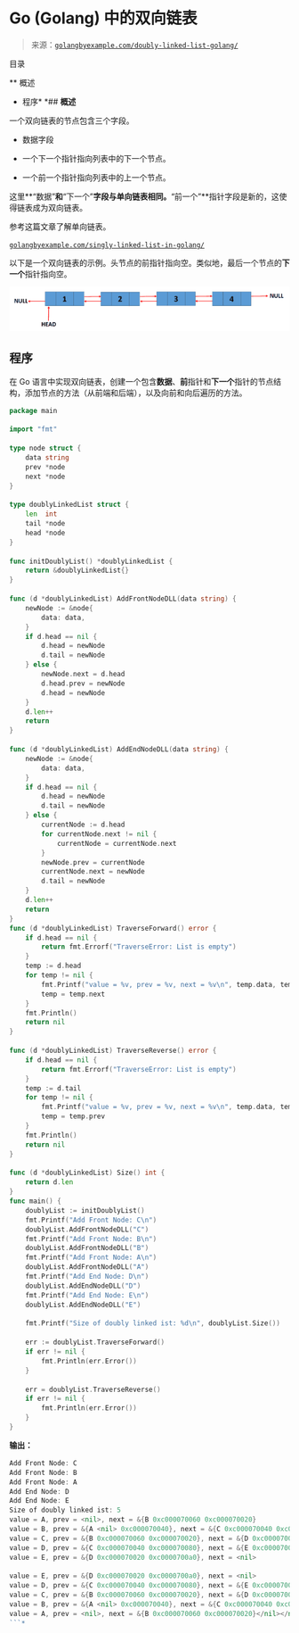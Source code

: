 <!--yml

类别：未分类

日期：2024-10-13 06:37:56

-->

# Go (Golang) 中的双向链表

> 来源：[`golangbyexample.com/doubly-linked-list-golang/`](https://golangbyexample.com/doubly-linked-list-golang/)

目录

**   概述

+   程序*  *## **概述**

一个双向链表的节点包含三个字段。

+   数据字段

+   一个下一个指针指向列表中的下一个节点。

+   一个前一个指针指向列表中的上一个节点。

这里**“数据”**和**“下一个”**字段与单向链表相同。**“前一个”**指针字段是新的，这使得链表成为双向链表。

参考这篇文章了解单向链表。

[`golangbyexample.com/singly-linked-list-in-golang/`](https://golangbyexample.com/singly-linked-list-in-golang/)

以下是一个双向链表的示例。头节点的前指针指向空。类似地，最后一个节点的**下一个**指针指向空。

![双向链表](img/e89fb825a0cb856cfc39da333a6770e2.png)

## **程序**

在 Go 语言中实现双向链表，创建一个包含**数据**、**前**指针和**下一个**指针的节点结构，添加节点的方法（从前端和后端），以及向前和向后遍历的方法。

```go
package main

import "fmt"

type node struct {
	data string
	prev *node
	next *node
}

type doublyLinkedList struct {
	len  int
	tail *node
	head *node
}

func initDoublyList() *doublyLinkedList {
	return &doublyLinkedList{}
}

func (d *doublyLinkedList) AddFrontNodeDLL(data string) {
	newNode := &node{
		data: data,
	}
	if d.head == nil {
		d.head = newNode
		d.tail = newNode
	} else {
		newNode.next = d.head
		d.head.prev = newNode
		d.head = newNode
	}
	d.len++
	return
}

func (d *doublyLinkedList) AddEndNodeDLL(data string) {
	newNode := &node{
		data: data,
	}
	if d.head == nil {
		d.head = newNode
		d.tail = newNode
	} else {
		currentNode := d.head
		for currentNode.next != nil {
			currentNode = currentNode.next
		}
		newNode.prev = currentNode
		currentNode.next = newNode
		d.tail = newNode
	}
	d.len++
	return
}
func (d *doublyLinkedList) TraverseForward() error {
	if d.head == nil {
		return fmt.Errorf("TraverseError: List is empty")
	}
	temp := d.head
	for temp != nil {
		fmt.Printf("value = %v, prev = %v, next = %v\n", temp.data, temp.prev, temp.next)
		temp = temp.next
	}
	fmt.Println()
	return nil
}

func (d *doublyLinkedList) TraverseReverse() error {
	if d.head == nil {
		return fmt.Errorf("TraverseError: List is empty")
	}
	temp := d.tail
	for temp != nil {
		fmt.Printf("value = %v, prev = %v, next = %v\n", temp.data, temp.prev, temp.next)
		temp = temp.prev
	}
	fmt.Println()
	return nil
}

func (d *doublyLinkedList) Size() int {
	return d.len
}
func main() {
	doublyList := initDoublyList()
	fmt.Printf("Add Front Node: C\n")
	doublyList.AddFrontNodeDLL("C")
	fmt.Printf("Add Front Node: B\n")
	doublyList.AddFrontNodeDLL("B")
	fmt.Printf("Add Front Node: A\n")
	doublyList.AddFrontNodeDLL("A")
	fmt.Printf("Add End Node: D\n")
	doublyList.AddEndNodeDLL("D")
	fmt.Printf("Add End Node: E\n")
	doublyList.AddEndNodeDLL("E")

	fmt.Printf("Size of doubly linked ist: %d\n", doublyList.Size())

	err := doublyList.TraverseForward()
	if err != nil {
		fmt.Println(err.Error())
	}

	err = doublyList.TraverseReverse()
	if err != nil {
		fmt.Println(err.Error())
	}
}
```

**输出：**

```go
Add Front Node: C
Add Front Node: B
Add Front Node: A
Add End Node: D
Add End Node: E
Size of doubly linked ist: 5
value = A, prev = <nil>, next = &{B 0xc000070060 0xc000070020}
value = B, prev = &{A <nil> 0xc000070040}, next = &{C 0xc000070040 0xc000070080}
value = C, prev = &{B 0xc000070060 0xc000070020}, next = &{D 0xc000070020 0xc0000700a0}
value = D, prev = &{C 0xc000070040 0xc000070080}, next = &{E 0xc000070080 <nil>}
value = E, prev = &{D 0xc000070020 0xc0000700a0}, next = <nil>

value = E, prev = &{D 0xc000070020 0xc0000700a0}, next = <nil>
value = D, prev = &{C 0xc000070040 0xc000070080}, next = &{E 0xc000070080 <nil>}
value = C, prev = &{B 0xc000070060 0xc000070020}, next = &{D 0xc000070020 0xc0000700a0}
value = B, prev = &{A <nil> 0xc000070040}, next = &{C 0xc000070040 0xc000070080}
value = A, prev = <nil>, next = &{B 0xc000070060 0xc000070020}</nil></nil></nil></nil></nil></nil></nil></nil>
```*
